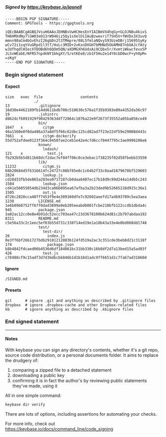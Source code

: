 ##### Signed by https://keybase.io/jasnell
```
-----BEGIN PGP SIGNATURE-----
Comment: GPGTools - https://gpgtools.org

iQEcBAABCgAGBQJVsuH6AAoJEHNBsVwHCHesEnYIAIBmVX4hqGy+GLOJN8u4kixS
TH6HMXdNy7lGW03eO13rW946jz5Qy1sXelD1IAuBzwexriT7SHSV+fWVDx3X3uvQ
mmnn98aCm4bGvEhzI26gbDn2t3TMmpre/08L5fmlaNQvyS93UzeDBrj15695SyKy
wCv72i1sqtVuGRpd1l3tT/HxLc3MID+2vKxnDXGH7bMHNd5OUAMH87nbUAJcfAty
wJUfhqdlHIecXTDOBd6h6QOm5QN/aXDMGXh6UdxAi9CQbx5r/XvmtiWkwcfevx5P
JLSvWEabE/NFR57np4kNY1bkgXY/5/etKEe8/zb1F5Hu2e14Y8cbD0wcF+yh0pM=
=zKgY
-----END PGP SIGNATURE-----

```

<!-- END SIGNATURES -->

### Begin signed statement 

#### Expect

```
size   exec  file                 contents                                                        
             ./                                                                                   
13             .gitignore         16d30e4462189fb14dd611bdb708c510630c576a1f35b9383e89a4352da36c97
19             .jshintrc          d862dcf6091929f90429363ddf72864c1076a22e9f2673f35552a05ba056ce49
               bin/                                                                               
1647   x         citgm            46a1560e0f0da486a37a8df5f66c62dbc125cd82ad7f23e22df59e29008d443c
7661   x         citgm-dockerify  55d752afdee0123f364c04507ae2ceb1e42e4c7d6cc70447795c3ae9996286e6
               known/                                                                             
                 lodash/                                                                          
121    x           test.js        fb292b5b5d811b68dcf2dac7ef04ff06c0ce3ebac1f38235f02d58fbebb33550
               lib/                                                                               
11232            citgm.js         68b20684d5f6316614fc24727c88bf85e0c1c64b2f33c0aad1679678bf529603
2824             lookup.js        cd28d33fb5de865a203ea9717287cb0daa6407ec17b18d9c99d244a14db5c243
1504             lookup.json      cd41e56055054db234d3ca06b095ea67afba3a2b23ded9b52665228d915c36e1
1505             out.js           d726c2820cca48ff7453f9e4e389160dfe7c92602aeefd17adb93789c5ea3aea
1238           LICENSE.md         1e6b09b8752ff67f0dad3899a9eb205eeabd6001fcbe210bfb122ccdb1dbda4c
945            package.json       3a02ac12cc0e8e4b91dc52ecc703ea47c23d3678100b624d81c2b797abdaa192
8311           README.md          c5e56a33c2c1eec5ef03b55d731c338f14ed19e1a18b43a33e4e0bd068dd1748
               test/                                                                              
                 test-dir/                                                                        
26                 index.js       0e3ff6bf26b1727bdb29101212803b124fd519a2ac3c351cde3beb8d21c3118f
174                package.json   b8b4842fdcaed06b4536d6df184061bc31bb330c16b8df2d7a13bed15a5ad83f
426              test.js          c76988cf9c15adf3d7d3bdbcbb846b1d1b18d1adc9ff6651d1c7fa67ad31860d
```

#### Ignore

```
/SIGNED.md
```

#### Presets

```
git      # ignore .git and anything as described by .gitignore files
dropbox  # ignore .dropbox-cache and other Dropbox-related files    
kb       # ignore anything as described by .kbignore files          
```

<!-- summarize version = 0.0.9 -->

### End signed statement

<hr>

#### Notes

With keybase you can sign any directory's contents, whether it's a git repo,
source code distribution, or a personal documents folder. It aims to replace the drudgery of:

  1. comparing a zipped file to a detached statement
  2. downloading a public key
  3. confirming it is in fact the author's by reviewing public statements they've made, using it

All in one simple command:

```bash
keybase dir verify
```

There are lots of options, including assertions for automating your checks.

For more info, check out https://keybase.io/docs/command_line/code_signing